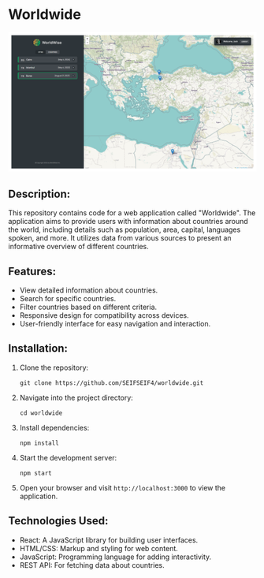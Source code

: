 # Worldwide

![Demo](https://github.com/SEIFSEIF4/worldwide/blob/main/public/worldwide.png?raw=true)

## Description:
This repository contains code for a web application called "Worldwide". The application aims to provide users with information about countries around the world, including details such as population, area, capital, languages spoken, and more. It utilizes data from various sources to present an informative overview of different countries.

## Features:
- View detailed information about countries.
- Search for specific countries.
- Filter countries based on different criteria.
- Responsive design for compatibility across devices.
- User-friendly interface for easy navigation and interaction.

## Installation:
1. Clone the repository:
    ```
    git clone https://github.com/SEIFSEIF4/worldwide.git
    ```
2. Navigate into the project directory:
    ```
    cd worldwide
    ```
3. Install dependencies:
    ```
    npm install
    ```
4. Start the development server:
    ```
    npm start
    ```
5. Open your browser and visit `http://localhost:3000` to view the application.

## Technologies Used:
- React: A JavaScript library for building user interfaces.
- HTML/CSS: Markup and styling for web content.
- JavaScript: Programming language for adding interactivity.
- REST API: For fetching data about countries.
